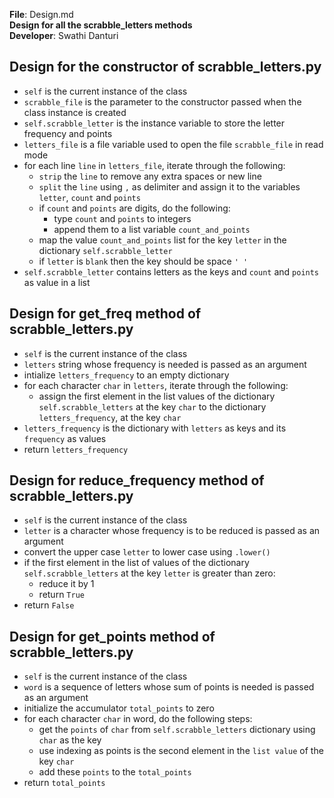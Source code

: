 **File**: Design.md <br>
**Design for all the scrabble_letters methods** <br>
**Developer**: Swathi Danturi <br>

## Design for the constructor of scrabble_letters.py
- `self` is the current instance of the class
- `scrabble_file` is the parameter to the constructor passed when the class instance is created
- `self.scrabble_letter` is the instance variable to store the letter frequency and points
- `letters_file` is a file variable used to open the file `scrabble_file` in read mode
- for each line `line` in `letters_file`, iterate through the following:
    - `strip` the `line` to remove any extra spaces or new line
    - `split` the `line` using `,` as delimiter and assign it to the variables `letter`, `count` and `points`
    - if `count` and `points` are digits, do the following:
        - type `count` and `points` to integers
        - append them to a list variable `count_and_points`
    - map the value `count_and_points` list for the key `letter` in the dictionary `self.scrabble_letter`
    - if `letter` is `blank` then the key should be space `' '`
- `self.scrabble_letter` contains letters as the keys and `count` and `points` as value in a list

## Design for get_freq method of scrabble_letters.py
- `self` is the current instance of the class
- `letters` string whose frequency is needed is passed as an argument
- intialize `letters_frequency` to an empty dictionary
- for each character `char` in `letters`, iterate through the following:
    - assign the first element in the list values of the dictionary `self.scrabble_letters` at the key `char` to the dictionary `letters_frequency`, at the key `char`
- `letters_frequency` is the dictionary with `letters` as keys and its `frequency` as values
- return `letters_frequency`

## Design for reduce_frequency method of scrabble_letters.py
- `self` is the current instance of the class
- `letter` is a character whose frequency is to be reduced is passed as an argument
- convert the upper case `letter` to lower case using `.lower()`
- if the first element in the list of values of the dictionary `self.scrabble_letters` at the key `letter` is greater than zero:
    - reduce it by 1
    - return `True`
- return `False`

## Design for get_points method of scrabble_letters.py
- `self` is the current instance of the class
- `word` is a sequence of letters whose sum of points is needed is passed as an argument
- initialize the accumulator `total_points` to zero
- for each character `char` in word, do the following steps:
    - get the `points` of `char` from `self.scrabble_letters` dictionary using `char` as the key
    - use indexing as points is the second element in the `list value` of the key `char`
    - add these `points` to the `total_points`
- return `total_points`
